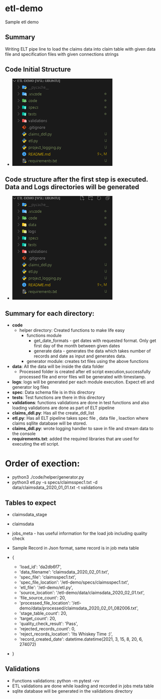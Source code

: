 # etl-demo
Sample etl demo 

## Summary
Writing ELT pipe line to load the claims data into claim table with given data file and specification files with given connections strings

## Code Initial Structure
- ![](images/Initial-Struture.png)

## Code structure after the first step is executed. Data and Logs directories will be generated
- ![](images/Final-Struture.png)

## Summary for each directory:
* <b>code</b>
    * helper directory: Created functions to make life easy
        * functions module
            * get_date_formats - get dates with requested format. Only get first day of the month between given dates
            * generate data - generates the data which takes number of records and date as input and generates data. 
        * generator module: creates txt files using the above functions
* <b>data</b>: All the data will be inside the data folder
    * Processed folder is created after etl script execution,successfully processed file and error files will be generated with timestamp.
* <b>logs</b>: logs will be generated per each module execution. Expect etl and generator log files
* <b>spec</b>: Data schema file is in this directory
* <b>tests</b>: Test functions are there in this directory 
* <b>validations</b>: functions validations are done in test functions and also loading validations are done as part of ELT pipeline
* <b>claims_ddl.py</b>: Has all the create_ddl_list
* <b>etl.py</b>: Has all ELT pipeline takes spec file , data file , loaction where claims sqllite database will be stored. 
* <b>claims_ddl.py</b>: wrote logging handler to save in file and stream data to the console
* <b>requirements.txt</b>: added the required libraries that are used for executing the etl script. 

# Order of exection: 
* python3 ./code/helper/generator.py
* python3 etl.py -s specs/claimsspec1.txt -d data/claimsdata_2020_01_01.txt -t validations

## Tables to expect
* claimsdata_stage
* claimsdata
* jobs_meta - has useful information for the load job including quality check 


* Sample Record in Json format, same record is in job meta table
* {
   * 'load_id': 'da2db6f7', 
   * 'data_filename': 'claimsdata_2020_02_01.txt', 
   * 'spec_file': 'claimsspec1.txt', 
   * 'spec_file_location': '/etl-demo/specs/claimsspec1.txt', 
   * 'etl_file': '/etl-demo/etl.py', 
   * 'source_location': '/etl-demo/data/claimsdata_2020_02_01.txt', 
   * 'file_source_count': 20, 
   * 'processed_file_location': '/etl-demo/data/processed/claimsdata_2020_02_01_082006.txt', 
   * 'stage_table_count': 20, 
   * 'target_count': 20, 
   * 'quality_check_result': 'Pass', 
   * 'rejected_records_count': 0, 
   * 'reject_records_location': 'Its Whiskey Time :)', 
   * 'record_created_date': datetime.datetime(2021, 3, 15, 8, 20, 6, 274072)
 *  }

## Validations
* Functions validations: python -m pytest -vv
* ETL validations are done while loading and recorded in jobs meta table
* sqlite database will be generated in the validations directory


